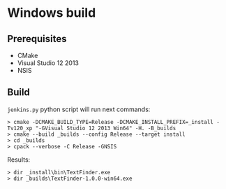 # Windows build

Prerequisites
-------------
* CMake
* Visual Studio 12 2013
* NSIS

Build
-----

`jenkins.py` python script will run next commands:
```
> cmake -DCMAKE_BUILD_TYPE=Release -DCMAKE_INSTALL_PREFIX=_install -Tv120_xp "-GVisual Studio 12 2013 Win64" -H. -B_builds
> cmake --build _builds --config Release --target install
> cd _builds
> cpack --verbose -C Release -GNSIS
```

Results:
```
> dir _install\bin\TextFinder.exe
> dir _builds\TextFinder-1.0.0-win64.exe
```
